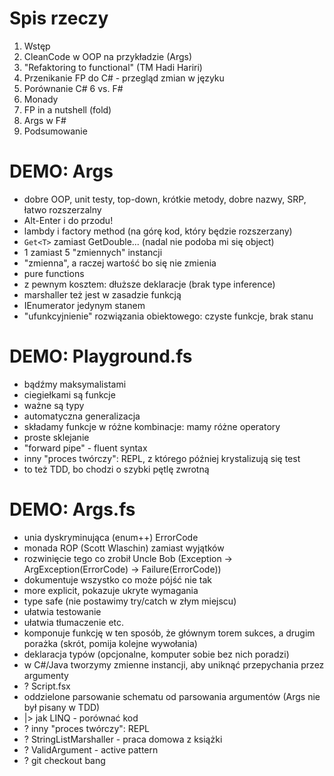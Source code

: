 # Spis rzeczy

1. Wstęp
2. CleanCode w OOP na przykładzie (Args)
3. "Refaktoring to functional" (TM Hadi Hariri)
4. Przenikanie FP do C# - przegląd zmian w języku
5. Porównanie C# 6 vs. F#
6. Monady
7. FP in a nutshell (fold)
8. Args w F#
9. Podsumowanie

# DEMO: Args

- dobre OOP, unit testy, top-down, krótkie metody, dobre nazwy, SRP, łatwo rozszerzalny
- Alt-Enter i do przodu!
- lambdy i factory method (na górę kod, który będzie rozszerzany)
- ``Get<T>`` zamiast GetDouble... (nadal nie podoba mi się object)
- 1 zamiast 5 "zmiennych" instancji
- "zmienna", a raczej wartość bo się nie zmienia
- pure functions
- z pewnym kosztem: dłuższe deklaracje (brak type inference)
- marshaller też jest w zasadzie funkcją
- IEnumerator jedynym stanem
- "ufunkcyjnienie" rozwiązania obiektowego: czyste funkcje, brak stanu

# DEMO: Playground.fs

- bądźmy maksymalistami
- ciegiełkami są funkcje
- ważne są typy
- automatyczna generalizacja
- składamy funkcje w różne kombinacje: mamy różne operatory
- proste sklejanie
- "forward pipe" - fluent syntax
- inny "proces twórczy": REPL, z którego później krystalizują się test
- to też TDD, bo chodzi o szybki pętlę zwrotną

# DEMO: Args.fs

- unia dyskryminująca (enum++) ErrorCode
- monada ROP (Scott Wlaschin) zamiast wyjątków
 - rozwinięcie tego co zrobił Uncle Bob (Exception -> ArgException(ErrorCode) -> Failure(ErrorCode))
 - dokumentuje wszystko co może pójść nie tak
 - more explicit, pokazuje ukryte wymagania
 - type safe (nie postawimy try/catch w złym miejscu)
 - ułatwia testowanie
 - ułatwia tłumaczenie etc.
- komponuje funkcję w ten sposób, że głównym torem sukces, a drugim porażka (skrót, pomija kolejne wywołania)
- deklaracja typów (opcjonalne, komputer sobie bez nich poradzi)
 - w C#/Java tworzymy zmienne instancji, aby uniknąć przepychania przez argumenty
- ? Script.fsx
- oddzielone parsowanie schematu od parsowania argumentów (Args nie był pisany w TDD)
- |> jak LINQ - porównać kod
- ? inny "proces twórczy": REPL
- ? StringListMarshaller - praca domowa z książki
- ? ValidArgument - active pattern
- ? git checkout bang
